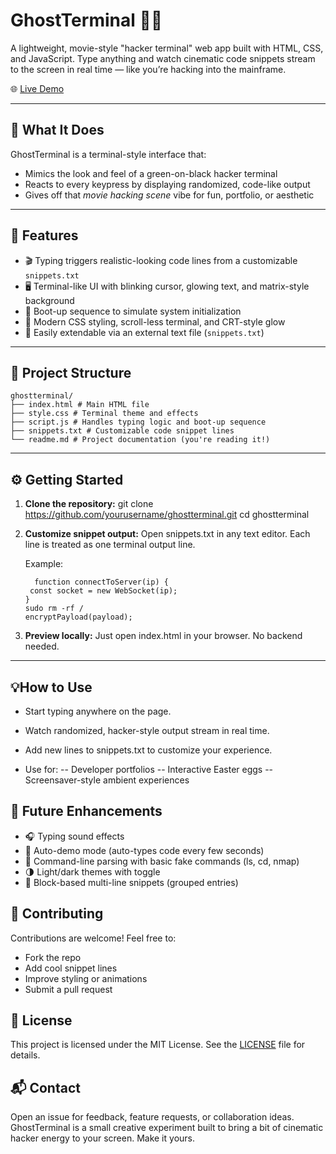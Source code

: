 # GhostTerminal 🧑‍💻

A lightweight, movie-style "hacker terminal" web app built with HTML, CSS, and JavaScript. Type anything and watch cinematic code snippets stream to the screen in real time — like you’re hacking into the mainframe.

🌐 [Live Demo](https://kayvour.github.io/ghost-terminal/)  

---

## 📝 What It Does

GhostTerminal is a terminal-style interface that:

- Mimics the look and feel of a green-on-black hacker terminal
- Reacts to every keypress by displaying randomized, code-like output
- Gives off that *movie hacking scene* vibe for fun, portfolio, or aesthetic

---

## 🚀 Features

- 🎬 Typing triggers realistic-looking code lines from a customizable `snippets.txt`
- 🖥️ Terminal-like UI with blinking cursor, glowing text, and matrix-style background
- 🧠 Boot-up sequence to simulate system initialization
- 🎨 Modern CSS styling, scroll-less terminal, and CRT-style glow
- 📝 Easily extendable via an external text file (`snippets.txt`)

---

## 📁 Project Structure

```
ghostterminal/
├── index.html # Main HTML file
├── style.css # Terminal theme and effects
├── script.js # Handles typing logic and boot-up sequence
├── snippets.txt # Customizable code snippet lines
└── readme.md # Project documentation (you're reading it!)
```

---


## ⚙️ Getting Started

1. **Clone the repository:**
   git clone https://github.com/yourusername/ghostterminal.git
   cd ghostterminal

2. **Customize snippet output:**
   Open snippets.txt in any text editor.
   Each line is treated as one terminal output line.

   Example:
   ```
     function connectToServer(ip) {
    const socket = new WebSocket(ip);
   }
   sudo rm -rf /
   encryptPayload(payload);

3. **Preview locally:**
   Just open index.html in your browser. No backend needed.

---

## 💡How to Use
- Start typing anywhere on the page.
- Watch randomized, hacker-style output stream in real time.
- Add new lines to snippets.txt to customize your experience.

- Use for:
-- Developer portfolios
-- Interactive Easter eggs
-- Screensaver-style ambient experiences

## 🔮 Future Enhancements
- 🎧 Typing sound effects
- 🧠 Auto-demo mode (auto-types code every few seconds)
- 🧪 Command-line parsing with basic fake commands (ls, cd, nmap)
- 🌗 Light/dark themes with toggle
- 🧾 Block-based multi-line snippets (grouped entries)

## 🤝 Contributing
Contributions are welcome! Feel free to:
- Fork the repo
- Add cool snippet lines
- Improve styling or animations
- Submit a pull request

## 📄 License
This project is licensed under the MIT License. See the [LICENSE](https://github.com/kayvour/ghost-terminal/blob/main/LICENSE) file for details.

## 📬 Contact
Open an issue for feedback, feature requests, or collaboration ideas.
GhostTerminal is a small creative experiment built to bring a bit of cinematic hacker energy to your screen. Make it yours.

